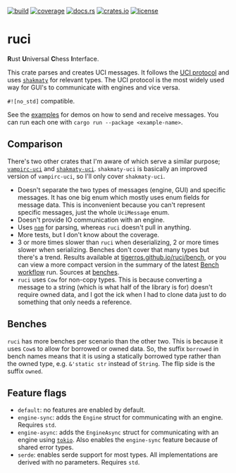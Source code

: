 [![build](https://img.shields.io/github/actions/workflow/status/tigerros/ruci/correctness.yml?label=build)](https://github.com/tigerros/ruci/actions/workflows/correctness.yml)
[![coverage](https://img.shields.io/codecov/c/gh/tigerros/ruci)](https://app.codecov.io/gh/tigerros/ruci/)
[![docs.rs](https://img.shields.io/docsrs/ruci?logo=docs.rs&label=docs.rs)](https://docs.rs/ruci/)
[![crates.io](https://img.shields.io/crates/v/ruci?logo=rust)](https://crates.io/crates/ruci)
[![license](https://img.shields.io/crates/l/ruci)](https://github.com/tigerros/ruci/blob/master/LICENSE)

# ruci
**R**ust **U**niversal **C**hess **I**nterface.

This crate parses and creates UCI messages.
It follows the [UCI protocol](https://backscattering.de/chess/uci) and uses [`shakmaty`](https://crates.io/crates/shakmaty) for relevant types.
The UCI protocol is the most widely used way for GUI's to communicate with engines and vice versa.

`#![no_std]` compatible.

See the [examples](https://github.com/tigerros/ruci/tree/master/examples) for demos on how to send and receive messages.
You can run each one with `cargo run --package <example-name>`.

## Comparison
There's two other crates that I'm aware of which serve a similar purpose; [`vampirc-uci`](https://crates.io/crates/vampirc-uci) and [`shakmaty-uci`](https://crates.io/crates/shakmaty-uci).
`shakmaty-uci` is basically an improved version of `vampirc-uci`, so I'll only cover `shakmaty-uci`.

- Doesn't separate the two types of messages (engine, GUI) and specific messages. It has one big enum which mostly uses enum fields for message data. This is inconvenient because you can't represent specific messages, just the whole `UciMessage` enum.
- Doesn't provide IO communication with an engine.
- Uses [`nom`](https://crates.io/crates/nom) for parsing, whereas `ruci` doesn't pull in anything.
- More tests, but I don't know about the coverage.
- 3 or more times slower than `ruci` when deserializing, 2 or more times slower when serializing. Benches don't cover that many types but there's a trend. Results available at [tigerros.github.io/ruci/bench](https://tigerros.github.io/ruci/bench), or you can view a more compact version in the summary of the latest [Bench workflow](https://github.com/tigerros/ruci/actions/workflows/bench.yml) run. Sources at [benches](https://github.com/tigerros/ruci/tree/master/benches).
- `ruci` uses `Cow` for non-copy types. This is because converting a message to a string (which is what half of the library is for) doesn't require owned data, and I got the ick when I had to clone data just to do something that only needs a reference.

## Benches
`ruci` has more benches per scenario than the other two. This is because it uses `Cow`s to allow for borrowed or owned data. So, the suffix `borrowed` in bench names means that it is using a statically borrowed type rather than the owned type, e.g. `&'static str` instead of `String`. The flip side is the suffix `owned`.

## Feature flags
- `default`: no features are enabled by default.
- `engine-sync`: adds the `Engine` struct for communicating with an engine. Requires `std`.
- `engine-async`: adds the `EngineAsync` struct for communicating with an engine using [`tokio`](https://crates.io/crates/tokio). Also enables the `engine-sync` feature because of shared error types.
- `serde`: enables serde support for most types. All implementations are derived with no parameters. Requires `std`.